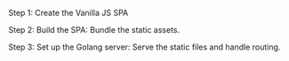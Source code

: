 Step 1: Create the Vanilla JS SPA

Step 2: Build the SPA: Bundle the static assets.

Step 3: Set up the Golang server: Serve the static files and handle routing.



